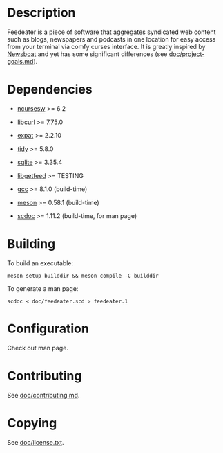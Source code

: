 # Description

Feedeater is a piece of software that aggregates syndicated web content such as blogs, newspapers and podcasts in one location for easy access from your terminal via comfy curses interface. It is greatly inspired by [Newsboat](https://www.newsboat.org) and yet has some significant differences (see [doc/project-goals.md](https://gitlab.com/got2teas/feedeater/-/blob/main/doc/project-goals.md)).

# Dependencies

* [ncursesw](https://invisible-island.net/ncurses) >= 6.2

* [libcurl](https://github.com/curl/curl) >= 7.75.0

* [expat](https://github.com/libexpat/libexpat) >= 2.2.10

* [tidy](http://www.html-tidy.org) >= 5.8.0

* [sqlite](https://www.sqlite.org) >= 3.35.4

* [libgetfeed](https://gitlab.com/got2teas/libgetfeed) >= TESTING

* [gcc](https://gcc.gnu.org) >= 8.1.0 (build-time)

* [meson](https://github.com/mesonbuild/meson) >= 0.58.1 (build-time)

* [scdoc](https://git.sr.ht/~sircmpwn/scdoc) >= 1.11.2 (build-time, for man page)

# Building

To build an executable:

```
meson setup builddir && meson compile -C builddir
```

To generate a man page:

```
scdoc < doc/feedeater.scd > feedeater.1
```

# Configuration

Check out man page.

# Contributing

See [doc/contributing.md](https://gitlab.com/got2teas/feedeater/-/blob/main/doc/contributing.md).

# Copying

See [doc/license.txt](https://gitlab.com/got2teas/feedeater/-/blob/main/doc/license.txt).
